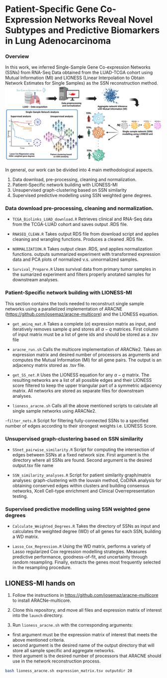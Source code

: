 # Patient-Specific Gene Co-Expression Networks Reveal Novel Subtypes and Predictive Biomarkers in Lung Adenocarcinoma

### Overview
In this work, we inferred Single-Sample Gene Co-expression Networks (SSNs) from RNA-Seq Data obtained from the LUAD-TCGA cohort using Mutual Information (MI) and LIONESS (Linear Interpolation to Obtain Network Estimates for Single Samples) as the SSN reconstruction method.  
![Methods summary](images/Method_overview.png)

In general, our work can be divided into 4 main methodological aspects.
1. Data download, pre-processing, cleaning and normalization.
2. Patient-Specific network building with LIONESS-MI
3. Unsupervised graph-clustering based on SSN similarity
4. Supervised predictive modelling using SSN weighted gene degrees.

### Data download pre-processing, cleaning and normalization.
- ``TCGA_Biolinks_LUAD_download.R`` Retrieves clinical and RNA-Seq data from the TCGA-LUAD cohort and saves output .RDS file.

- ``RNASEQ_CLEAN.R`` Takes output RDS file from download script and applies cleaning and wrangling functions. Produces a cleaned .RDS file.

- ``NORMALIZATION.R`` Takes output clean .RDS, and applies normalization functions. outputs summarized experiment with transformed expression data and PCA plots of normalized v.s. unnormalized samples.

- ``Survival_Prepare.R`` Uses survival data from primary tumor samples in the sumarized experiment and filters properly anotated samples for downstream analyses.

### Patient-Specific network building with LIONESS-MI

This section contains the tools needed to reconstruct single sample networks using a parallelized implementation of ARACNE (https://github.com/josemaz/aracne-multicore) and the LIONESS equation.

- ``get_aminq_mat.R`` Takes a complete ($\alpha$) expression matrix  as input, and iteratively removes sample $q$ and stores all $\alpha - q$ matrices.  First column of input matrix must be a list of gene ids and should be stored as a .tsv file

- ``aracne_run.sh`` Calls the multicore implementation of ARACNe2. Takes an expression matrix and desired number of processors as arguments and computes the Mutual Information (MI) for all gene pairs. The output is an adjacency matrix stored as .tsv file.

- ``get_SS_net.R``  Uses the LIONESS equation for any $\alpha - q$ matrix. The resulting networks are a list of all possible edges and their LIONESS score filtered to keep the upper triangular part of a symmetric adjacency matrix. All networks are stored as separate files for downstream analyses.

- ``lioness_aracne.sh`` Calls all the above mentioned scripts to calculate all single sample networks using ARACNe2.

-``filter_nets.R`` Script for filtering fully-connected SSNs to a specified number of edges according to their strongest weights i.e. LIONESS Score.

### Unsupervised graph-clustering based on SSN similarity
- ``SSnet_pairwise_similarity.R`` Script for computing the intersection of edges between SSNs at a fixed network size. First argument is the directory where all SSNs are found. Second argument is the desired output.tsv file name

- ``SSN_similarity_analyses.R``  Script for patient similarity graph/matrix analyses: graph-clustering with the louvain method, CoDiNA analysis for obtaining conserved edges within clusters and building consensus networks, Xcell Cell-type enrichment and Clinical Overrepresentation testing.

### Supervised predictive modelling using SSN weighted gene degrees
- ``Calculate_Weighted_Degrees.R`` Takes the directory of SSNs as input and calculates the weighted degree (WD) of all genes for each SSN, building a WD matrix. 

- ``Lasso_Cox_Regression.R`` Using the WD matrix, performs a variety of Lasso regularized Cox regression modelling strategies. Measures predictive performance, goodness-of-fit, and uncertainty through random resampling. Finally, extracts the genes most frequently selected in the resampling procedure. 

## LIONESS-MI hands on

1. Follow the instructions in https://github.com/josemaz/aracne-multicore to install ARACNe-multicore.

2.  Clone this repository, and move all files and expression matrix of interest into the  ``launch`` directory.

3.  Run ``lioness_aracne.sh`` with the corresponding arguments:
- first argument must be the expression matrix of interest that meets the above mentioned criteria.
- second argument is the desired name of the output directory that will store all sample specific and aggregate networks.
- third argument is the desired number of processors that ARACNE should use in the network reconstruction process.
```bash
bash lioness_aracne.sh expression_matrix.tsv outputdir 20
```

